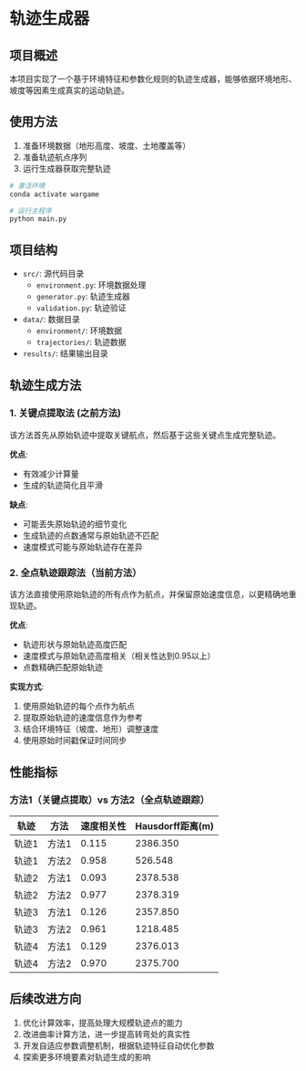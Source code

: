 # 轨迹生成器

## 项目概述
本项目实现了一个基于环境特征和参数化规则的轨迹生成器，能够依据环境地形、坡度等因素生成真实的运动轨迹。

## 使用方法
1. 准备环境数据（地形高度、坡度、土地覆盖等）
2. 准备轨迹航点序列
3. 运行生成器获取完整轨迹

```bash
# 激活环境
conda activate wargame

# 运行主程序
python main.py
```

## 项目结构
- `src/`: 源代码目录
  - `environment.py`: 环境数据处理
  - `generator.py`: 轨迹生成器
  - `validation.py`: 轨迹验证
- `data/`: 数据目录
  - `environment/`: 环境数据
  - `trajectories/`: 轨迹数据
- `results/`: 结果输出目录

## 轨迹生成方法

### 1. 关键点提取法 (之前方法)
该方法首先从原始轨迹中提取关键航点，然后基于这些关键点生成完整轨迹。

**优点**:
- 有效减少计算量
- 生成的轨迹简化且平滑

**缺点**:
- 可能丢失原始轨迹的细节变化
- 生成轨迹的点数通常与原始轨迹不匹配
- 速度模式可能与原始轨迹存在差异

### 2. 全点轨迹跟踪法（当前方法）
该方法直接使用原始轨迹的所有点作为航点，并保留原始速度信息，以更精确地重现轨迹。

**优点**:
- 轨迹形状与原始轨迹高度匹配
- 速度模式与原始轨迹高度相关（相关性达到0.95以上）
- 点数精确匹配原始轨迹

**实现方式**:
1. 使用原始轨迹的每个点作为航点
2. 提取原始轨迹的速度信息作为参考
3. 结合环境特征（坡度、地形）调整速度
4. 使用原始时间戳保证时间同步

## 性能指标

### 方法1（关键点提取）vs 方法2（全点轨迹跟踪）

轨迹 | 方法 | 速度相关性 | Hausdorff距离(m)
-----|------|------------|----------------
轨迹1 | 方法1 | 0.115 | 2386.350
轨迹1 | 方法2 | 0.958 | 526.548
轨迹2 | 方法1 | 0.093 | 2378.538
轨迹2 | 方法2 | 0.977 | 2378.319
轨迹3 | 方法1 | 0.126 | 2357.850
轨迹3 | 方法2 | 0.961 | 1218.485
轨迹4 | 方法1 | 0.129 | 2376.013
轨迹4 | 方法2 | 0.970 | 2375.700

## 后续改进方向
1. 优化计算效率，提高处理大规模轨迹点的能力
2. 改进曲率计算方法，进一步提高转弯处的真实性
3. 开发自适应参数调整机制，根据轨迹特征自动优化参数
4. 探索更多环境要素对轨迹生成的影响 